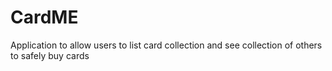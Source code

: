 # CardME
Application to allow users to list card collection and see collection of others to safely buy cards
